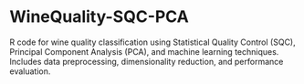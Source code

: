 # WineQuality-SQC-PCA
R code for wine quality classification using Statistical Quality Control (SQC), Principal Component Analysis (PCA), and machine learning techniques. Includes data preprocessing, dimensionality reduction, and performance evaluation.
